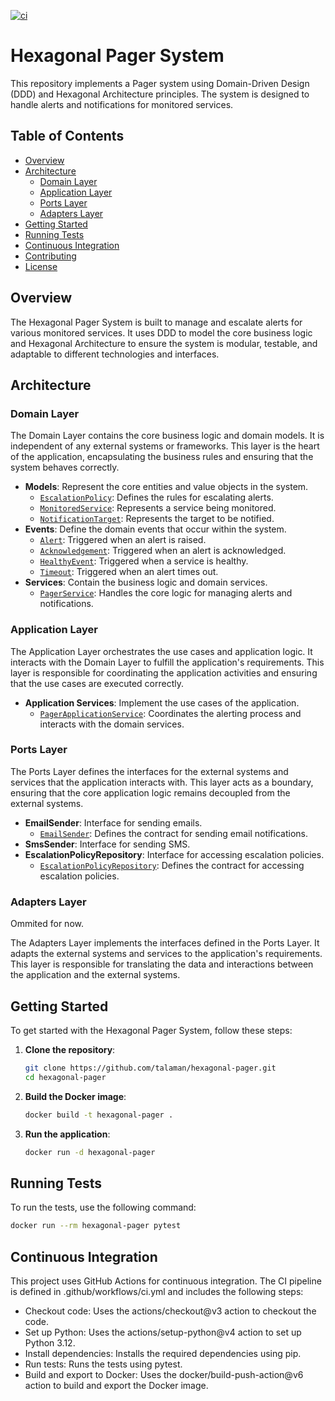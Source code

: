 [![ci](https://github.com/talaman/hexagonal-pager/actions/workflows/ci.yml/badge.svg)](https://github.com/talaman/hexagonal-pager/actions/workflows/ci.yml)

# Hexagonal Pager System

This repository implements a Pager system using Domain-Driven Design (DDD) and Hexagonal Architecture principles. The system is designed to handle alerts and notifications for monitored services.

## Table of Contents

- [Overview](#overview)
- [Architecture](#architecture)
  - [Domain Layer](#domain-layer)
  - [Application Layer](#application-layer)
  - [Ports Layer](#ports-layer)
  - [Adapters Layer](#adapters-layer)
- [Getting Started](#getting-started)
- [Running Tests](#running-tests)
- [Continuous Integration](#continuous-integration)
- [Contributing](#contributing)
- [License](#license)

## Overview

The Hexagonal Pager System is built to manage and escalate alerts for various monitored services. It uses DDD to model the core business logic and Hexagonal Architecture to ensure the system is modular, testable, and adaptable to different technologies and interfaces.

## Architecture

### Domain Layer

The Domain Layer contains the core business logic and domain models. It is independent of any external systems or frameworks. This layer is the heart of the application, encapsulating the business rules and ensuring that the system behaves correctly.

- **Models**: Represent the core entities and value objects in the system.
  - [`EscalationPolicy`](pager/domain/models/escalation_policy.py): Defines the rules for escalating alerts.
  - [`MonitoredService`](pager/domain/models/monitored_service.py): Represents a service being monitored.
  - [`NotificationTarget`](pager/domain/models/notification_target.py): Represents the target to be notified.
- **Events**: Define the domain events that occur within the system.
  - [`Alert`](pager/domain/events.py): Triggered when an alert is raised.
  - [`Acknowledgement`](pager/domain/events.py): Triggered when an alert is acknowledged.
  - [`HealthyEvent`](pager/domain/events.py): Triggered when a service is healthy.
  - [`Timeout`](pager/domain/events.py): Triggered when an alert times out.
- **Services**: Contain the business logic and domain services.
  - [`PagerService`](pager/domain/services/pager_service.py): Handles the core logic for managing alerts and notifications.

### Application Layer

The Application Layer orchestrates the use cases and application logic. It interacts with the Domain Layer to fulfill the application's requirements. This layer is responsible for coordinating the application activities and ensuring that the use cases are executed correctly.

- **Application Services**: Implement the use cases of the application.
  - [`PagerApplicationService`](pager/application/pager_application_service.py): Coordinates the alerting process and interacts with the domain services.

### Ports Layer

The Ports Layer defines the interfaces for the external systems and services that the application interacts with. This layer acts as a boundary, ensuring that the core application logic remains decoupled from the external systems.

- **EmailSender**: Interface for sending emails.
  - [`EmailSender`](pager/ports/email_sender.py): Defines the contract for sending email notifications.
- **SmsSender**: Interface for sending SMS.
- **EscalationPolicyRepository**: Interface for accessing escalation policies.
  - [`EscalationPolicyRepository`](pager/ports/escalation_policy_repository.py): Defines the contract for accessing escalation policies.

### Adapters Layer

Ommited for now.

The Adapters Layer implements the interfaces defined in the Ports Layer. It adapts the external systems and services to the application's requirements. This layer is responsible for translating the data and interactions between the application and the external systems.

## Getting Started

To get started with the Hexagonal Pager System, follow these steps:

1. **Clone the repository**:
    ```sh
    git clone https://github.com/talaman/hexagonal-pager.git
    cd hexagonal-pager
    ```

2. **Build the Docker image**:
    ```sh
    docker build -t hexagonal-pager .
    ```

3. **Run the application**:
    ```sh
    docker run -d hexagonal-pager
    ```

## Running Tests

To run the tests, use the following command:

```sh
docker run --rm hexagonal-pager pytest
```

## Continuous Integration

This project uses GitHub Actions for continuous integration. The CI pipeline is defined in .github/workflows/ci.yml and includes the following steps:

- Checkout code: Uses the actions/checkout@v3 action to checkout the code.
- Set up Python: Uses the actions/setup-python@v4 action to set up Python 3.12.
- Install dependencies: Installs the required dependencies using pip.
- Run tests: Runs the tests using pytest.
- Build and export to Docker: Uses the docker/build-push-action@v6 action to build and export the Docker image.

